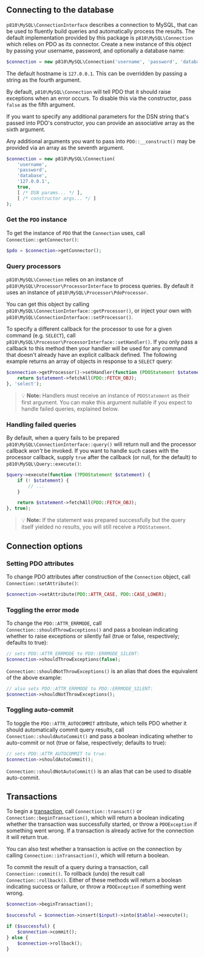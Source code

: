 ## Connecting to the database
`p810\MySQL\ConnectionInterface` describes a connection to MySQL, that can be used to fluently build queries and automatically process the results. The default implementation provided by this package is `p810\MySQL\Connection` which relies on PDO as its connector. Create a new instance of this object by passing your username, password, and optionally a database name:

```php
$connection = new p810\MySQL\Connection('username', 'password', 'database');
```

The default hostname is `127.0.0.1`. This can be overridden by passing a string as the fourth argument.

By default, `p810\MySQL\Connection` will tell PDO that it should raise exceptions when an error occurs. To disable this via the constructor, pass `false` as the fifth argument.

If you want to specify any additional parameters for the DSN string that's passed into PDO's constructor, you can provide an associative array as the sixth argument.

Any additional arguments you want to pass into `PDO::__construct()` may be provided via an array as the seventh argument.

```php
$connection = new p810\MySQL\Connection(
    'username',
    'password',
    'database',
    '127.0.0.1',
    true,
    [ /* DSN params... */ ],
    [ /* constructor args... */ ]
);
```

### Get the `PDO` instance
To get the instance of `PDO` that the `Connection` uses, call `Connection::getConnector()`:

```php
$pdo = $connection->getConnector();
```

### Query processors
`p810\MySQL\Connection` relies on an instance of `p810\MySQL\Processor\ProcessorInterface` to process queries. By default it uses an instance of `p810\MySQL\Processor\PdoProcessor`.

You can get this object by calling `p810\MySQL\ConnectionInterface::getProcessor()`, or inject your own with `p810\MySQL\ConnectionInterface::setProcessor()`.

To specify a different callback for the processor to use for a given command (e.g. `SELECT`), call `p810\MySQL\Processor\ProcessorInterface::setHandler()`. If you only pass a callback to this method then your handler will be used for any command that doesn't already have an explicit callback defined. The following example returns an array of objects in response to a `SELECT` query:

```php
$connection->getProcessor()->setHandler(function (PDOStatement $statement) {
    return $statement->fetchAll(PDO::FETCH_OBJ);
}, 'select');
```

> :bulb: **Note:** Handlers must receive an instance of `PDOStatement` as their first argument. You can make this argument nullable if you expect to handle failed queries, explained below.

### Handling failed queries
By default, when a query fails to be prepared `p810\MySQL\ConnectionInterface::query()` will return null and the processor callback *won't* be invoked. If you want to handle such cases with the processor callback, supply `true` after the callback (or null, for the default) to `p810\MySQL\Query::execute()`:

```php
$query->execute(function (?PDOStatement $statement) {
    if (! $statement) {
        // ...
    }

    return $statement->fetchAll(PDO::FETCH_OBJ);
}, true);
```

> :bulb: **Note:** If the statement was prepared successfully but the query itself yielded no results, you will still receive a `PDOStatement`.

## Connection options
### Setting PDO attributes
To change PDO attributes after construction of the `Connection` object, call `Connection::setAttribute()`:

```php
$connection->setAttribute(PDO::ATTR_CASE, PDO::CASE_LOWER);
```

### Toggling the error mode
To change the `PDO::ATTR_ERRMODE`, call `Connection::shouldThrowExceptions()` and pass a boolean indicating whether to raise exceptions or silently fail (true or false, respectively; defaults to true):

```php
// sets PDO::ATTR_ERRMODE to PDO::ERRMODE_SILENT:
$connection->shouldThrowExceptions(false);
```

`Connection::shouldNotThrowExceptions()` is an alias that does the equivalent of the above example:

```php
// also sets PDO::ATTR_ERRMODE to PDO::ERRMODE_SILENT:
$connection->shouldNotThrowExceptions();
```

### Toggling auto-commit
To toggle the `PDO::ATTR_AUTOCOMMIT` attribute, which tells PDO whether it should automatically commit query results, call `Connection::shouldAutoCommit()` and pass a boolean indicating whether to auto-commit or not (true or false, respectively; defaults to true):

```php
// sets PDO::ATTR_AUTOCOMMIT to true:
$connection->shouldAutoCommit();
```

`Connection::shouldNotAutoCommit()` is an alias that can be used to disable auto-commit.

## Transactions
To begin a [transaction](https://www.php.net/manual/en/pdo.transactions.php), call `Connection::transact()` or `Connection::beginTransaction()`, which will return a boolean indicating whether the transaction was successfully started, or throw a `PDOException` if something went wrong. If a transaction is already active for the connection it will return true.

You can also test whether a transaction is active on the connection by calling `Connection::inTransaction()`, which will return a boolean.

To commit the result of a query during a transaction, call `Connection::commit()`. To rollback (undo) the result call `Connection::rollback()`. Either of these methods will return a boolean indicating success or failure, or throw a `PDOException` if something went wrong.

```php
$connection->beginTransaction();

$successful = $connection->insert($input)->into($table)->execute();

if ($successful) {
    $connection->commit();
} else {
    $connection->rollback();
}
```
